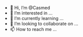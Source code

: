 - 👋 Hi, I’m @Casmed
- 👀 I’m interested in ...
- 🌱 I’m currently learning ...
- 💞️ I’m looking to collaborate on ...
- 📫 How to reach me ...

<!---
Casmed/Casmed is a ✨ special ✨ repository because its `README.md` (this file) appears on your GitHub profile.
You can click the Preview link to take a look at your changes.
--->
